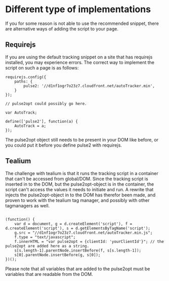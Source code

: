 # Different type of implementations

If you for some reason is not able to use the recommended snippet, there are alternative ways of adding the script to your page.

## Requirejs

If you are using the default tracking snippet on a site that has requirejs installed, you may experience errors. The correct way to implement the script on such a page is as follows:

```
requirejs.config({
	paths: {
		pulse2: '//d1nf1ogr7o23z7.cloudfront.net/autoTracker.min',
	}
});

// pulse2opt could possibly go here.

var AutoTrack;

define(['pulse2'], function(a) {
	AutoTrack = a;
});

```

The pulse2opt object still needs to be present in your DOM like before, or you could put it before you define pulse2 with requirejs.

## Tealium

The challenge with tealium is that it runs the tracking script in a container that can't be accessed from global/DOM. Since the tracking script is inserted in to the DOM, but the pulse2opt-object is in the container, the script can't access the values it needs to initiate and run. A rewrite that injects the pulse2opt-object in to the DOM has therefor been made, and proven to work with the tealium tag manager, and possibly with other tagmanagers as well.

```

(function() {
    var d = document, g = d.createElement('script'), f = d.createElement('script'), s = d.getElementsByTagName('script');
    g.src = "//d1nf1ogr7o23z7.cloudfront.net/autoTracker.min.js";
	f.type = "text/javascript";
	f.innerHTML = "var pulse2opt = {clientId: 'yourClientId'}"; // the pulse2opt are added here as a string.
	s[s.length-1].parentNode.insertBefore(f, s[s.length-1]);
    s[0].parentNode.insertBefore(g, s[0]);
})();

```

Please note that all variables that are added to the pulse2opt must be variables that are readable from the DOM.
